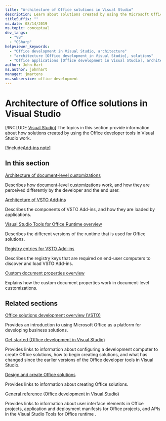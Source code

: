 ```yaml
---
title: "Architecture of Office solutions in Visual Studio"
description: Learn about solutions created by using the Microsoft Office developer tools in Visual Studio and how they work.
titleSuffix: ""
ms.date: 08/14/2019
ms.topic: conceptual
dev_langs:
  - "VB"
  - "CSharp"
helpviewer_keywords:
  - "Office development in Visual Studio, architecture"
  - "architecture [Office development in Visual Studio], solutions"
  - "Office applications [Office development in Visual Studio], architecture"
author: John-Hart
ms.author: johnhart
manager: jmartens
ms.subservice: office-development
---
```

# Architecture of Office solutions in Visual Studio

 [!INCLUDE [Visual Studio](~/includes/applies-to-version/vs-windows-only.md)]
  The topics in this section provide information about how solutions created by using the Office developer tools in Visual Studio work.

[!include[Add-ins note](includes/addinsnote.md)]

## In this section

[Architecture of document-level customizations](../vsto/architecture-of-document-level-customizations.md)

Describes how document-level customizations work, and how they are perceived differently by the developer and the end user.

[Architecture of VSTO Add-ins](../vsto/architecture-of-vsto-add-ins.md)

Describes the components of VSTO Add-ins, and how they are loaded by applications.

[Visual Studio Tools for Office Runtime overview](../vsto/visual-studio-tools-for-office-runtime-overview.md)

Describes the different versions of the runtime that is used for Office solutions.

[Registry entries for VSTO Add-ins](../vsto/registry-entries-for-vsto-add-ins.md)

Describes the registry keys that are required on end-user computers to discover and load VSTO Add-ins.

[Custom document properties overview](../vsto/custom-document-properties-overview.md)

Explains how the custom document properties work in document-level customizations.

## Related sections

[Office solutions development overview &#40;VSTO&#41;](../vsto/office-solutions-development-overview-vsto.md)

Provides an introduction to using Microsoft Office as a platform for developing business solutions.

[Get started &#40;Office development in Visual Studio&#41;](../vsto/getting-started-office-development-in-visual-studio.md)

Provides links to information about configuring a development computer to create Office solutions, how to begin creating solutions, and what has changed since the earlier versions of the Office developer tools in Visual Studio.

[Design and create Office solutions](../vsto/designing-and-creating-office-solutions.md)

Provides links to information about creating Office solutions.

[General reference &#40;Office development in Visual Studio&#41;](../vsto/general-reference-office-development-in-visual-studio.md)

Provides links to information about user interface elements in Office projects, application and deployment manifests for Office projects, and APIs in the  Visual Studio Tools for Office runtime .
